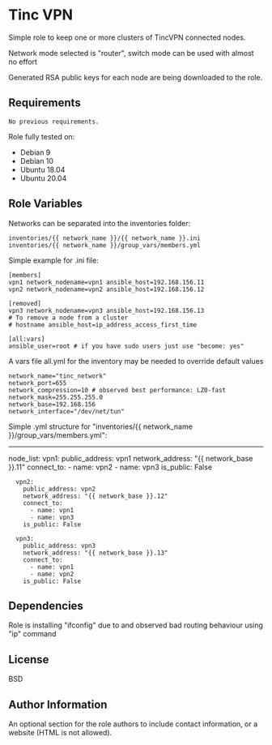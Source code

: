 Tinc VPN
========

Simple role to keep one or more clusters of TincVPN connected nodes.

Network mode selected is "router", switch mode can be used with almost no effort

Generated RSA public keys for each node are being downloaded to the role. 

Requirements
------------
``No previous requirements.`` 

Role fully tested on:
- Debian 9
- Debian 10
- Ubuntu 18.04 
- Ubuntu 20.04

Role Variables
--------------
Networks can be separated into the inventories folder:

    inventories/{{ network_name }}/{{ network_name }}.ini
    inventories/{{ network_name }}/group_vars/members.yml
    
Simple example for .ini file:

    [members]
    vpn1 network_nodename=vpn1 ansible_host=192.168.156.11
    vpn2 network_nodename=vpn2 ansible_host=192.168.156.12
    
    [removed]
    vpn3 network_nodename=vpn3 ansible_host=192.168.156.13
    # To remove a node from a cluster
    # hostname ansible_host=ip_address_access_first_time
      
    [all:vars]
    ansible_user=root # if you have sudo users just use "become: yes"
   
A vars file all.yml for the inventory may be needed to override default values

    network_name="tinc_network"
    network_port=655
    network_compression=10 # observed best performance: LZ0-fast
    network_mask=255.255.255.0
    network_base=192.168.156
    network_interface="/dev/net/tun"

Simple .yml structure for "inventories/{{ network_name }}/group_vars/members.yml":

---
node_list:
      vpn1:
        public_address: vpn1
        network_address: "{{ network_base }}.11"
        connect_to:
          - name: vpn2
          - name: vpn3
        is_public: False
    
      vpn2:
        public_address: vpn2
        network_address: "{{ network_base }}.12"
        connect_to:
          - name: vpn1
          - name: vpn3
        is_public: False
    
      vpn3:
        public_address: vpn3
        network_address: "{{ network_base }}.13"
        connect_to:
          - name: vpn1
          - name: vpn2
        is_public: False


Dependencies
------------

Role is installing "ifconfig" due to and observed bad routing behaviour using "ip" command


License
-------

BSD

Author Information
------------------

An optional section for the role authors to include contact information, or a website (HTML is not allowed).
